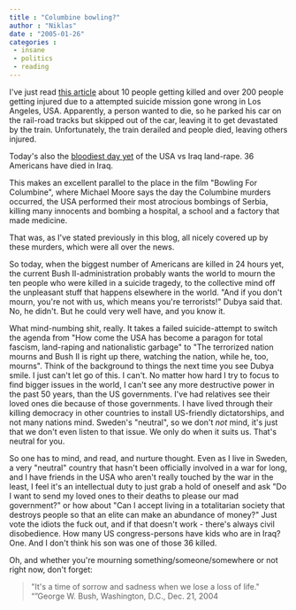 ```yaml
---
title : "Columbine bowling?"
author : "Niklas"
date : "2005-01-26"
categories : 
 - insane
 - politics
 - reading
---
```


I've just read [this article](http://www.dn.se/DNet/jsp/polopoly.jsp?d=148&a=370784&previousRenderType=6) about 10 people getting killed and over 200 people getting injured due to a attempted suicide mission gone wrong in Los Angeles, USA. Apparently, a person wanted to die, so he parked his car on the rail-road tracks but skipped out of the car, leaving it to get devastated by the train. Unfortunately, the train derailed and people died, leaving others injured.

Today's also the [bloodiest day yet](http://www.dn.se/DNet/jsp/polopoly.jsp?d=148&a=370825&previousRenderType=1) of the USA vs Iraq land-rape. 36 Americans have died in Iraq.

This makes an excellent parallel to the place in the film "Bowling For Columbine", where Michael Moore says the day the Columbine murders occurred, the USA performed their most atrocious bombings of Serbia, killing many innocents and bombing a hospital, a school and a factory that made medicine.

That was, as I've stated previously in this blog, all nicely covered up by these murders, which were all over the news.

So today, when the biggest number of Americans are killed in 24 hours yet, the current Bush II-administration probably wants the world to mourn the ten people who were killed in a suicide tragedy, to the collective mind off the unpleasant stuff that happens elsewhere in the world. "And if you don't mourn, you're not with us, which means you're terrorists!" Dubya said that. No, he didn't. But he could very well have, and you know it.

What mind-numbing shit, really. It takes a failed suicide-attempt to switch the agenda from "How come the USA has become a paragon for total fascism, land-raping and nationalistic garbage" to "The terrorized nation mourns and Bush II is right up there, watching the nation, while he, too, mourns". Think of the background to things the next time you see Dubya smile. I just can't let go of this. I can't. No matter how hard I try to focus to find bigger issues in the world, I can't see any more destructive power in the past 50 years, than the US governments. I've had relatives see their loved ones die because of those governments. I have lived through their killing democracy in other countries to install US-friendly dictatorships, and not many nations mind. Sweden's "neutral", so we don't _not_ mind, it's just that we don't even listen to that issue. We only do when it suits us. That's neutral for you.

So one has to mind, and read, and nurture thought. Even as I live in Sweden, a very "neutral" country that hasn't been officially involved in a war for long, and I have friends in the USA who aren't really touched by the war in the least, I feel it's an intellectual duty to just grab a hold of oneself and ask "Do I want to send my loved ones to their deaths to please our mad government?" or how about "Can I accept living in a totalitarian society that destroys people so that an elite can make an abundance of money?" Just vote the idiots the fuck out, and if that doesn't work - there's always civil disobedience. How many US congress-persons have kids who are in Iraq? One. And I don't think his son was one of those 36 killed.

Oh, and whether you're mourning something/someone/somewhere or not right now, don't forget:

> "It's a time of sorrow and sadness when we lose a loss of life." “”George W. Bush, Washington, D.C., Dec. 21, 2004
